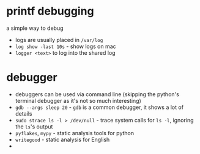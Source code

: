 # printf debugging
a simple way to debug
* logs are usually placed in `/var/log`
* `log show -last 10s` - show logs on mac
* `logger <text>` to log into the shared log

# debugger
* debuggers can be used via command line (skipping the python's terminal debugger as it's not so much interesting)
* `gdb --args sleep 20` - `gdb` is a common debugger, it shows a lot of details
* `sudo strace ls -l > /dev/null` - trace system calls for `ls -l`, ignoring the `ls`'s output  
* `pyflakes`, `mypy` - static analysis tools for python
* `writegood` - static analysis for English
* 